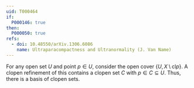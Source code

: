 ```yaml
---
uid: T000464
if:
  P000146: true
then:
  P000050: true
refs:
  - doi: 10.48550/arXiv.1306.6086
    name: Ultraparacompactness and Ultranormality (J. Van Name)
---
```


For any open set $U$ and point $p\in U$, consider the open cover $\{U, X\setminus\text{cl}p\}$.
A clopen refinement of this contains a clopen set $C$ with $p\in C\subseteq U$.
Thus, there is a basis of clopen sets.
